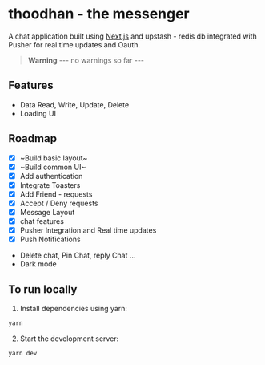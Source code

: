 # thoodhan - the messenger

A chat application built using [Next.js](https://nextjs.org/) and upstash - redis db integrated with Pusher for real time updates and Oauth.

> **Warning**
> --- no warnings so far ---

## Features

- Data Read, Write, Update, Delete
- Loading UI

## Roadmap

- [x] ~Build basic layout~
- [x] ~Build common UI~
- [x] Add authentication
- [x] Integrate Toasters
- [x] Add Friend - requests
- [x] Accept / Deny requests
- [x] Message Layout
- [x] chat features
- [x] Pusher Integration and Real time updates
- [x] Push Notifications
- Delete chat, Pin Chat, reply Chat ...
- Dark mode

## To run locally

1. Install dependencies using yarn:

```sh
yarn
```

2. Start the development server:

```sh
yarn dev
```
